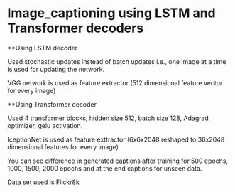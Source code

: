 # Image_captioning using LSTM and Transformer decoders

**Using LSTM decoder

Used stochastic updates instead of batch updates i.e., one image at a time is used for updating the network.

VGG network is used as feature extractor (512 dimensional feature vector for every image)


**Using Transformer decoder

Used 4 transformer blocks, hidden size 512, batch size 128, Adagrad optimizer, gelu activation.

IceptionNet is used as feature exttractor (6x6x2048 reshaped to 36x2048 dimensional features for every image)

You can see difference in generated captions after training for 500 epochs, 1000, 1500, 2000 epochs and at the end captions for unseen data. 


Data set used is Flickr8k
